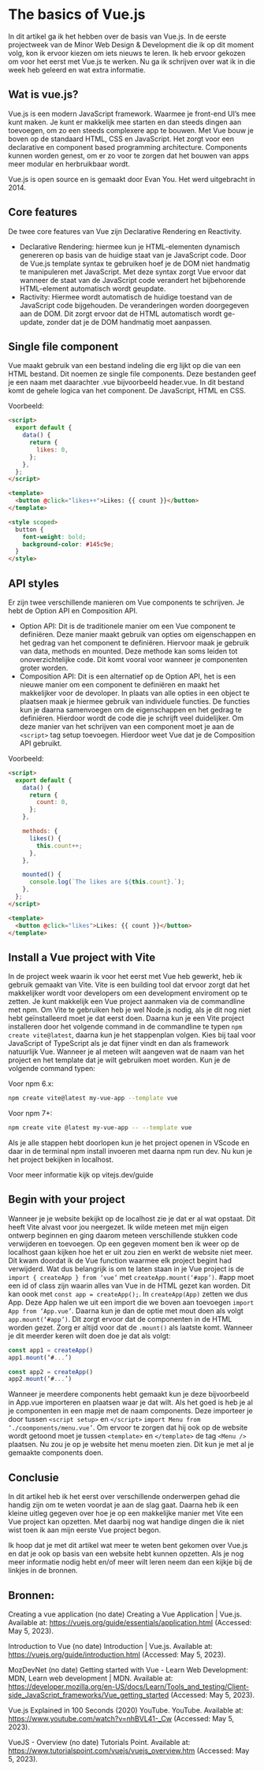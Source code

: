 # The basics of Vue.js

In dit artikel ga ik het hebben over de basis van Vue.js. In de eerste projectweek van de Minor Web Design & Development die ik op dit moment volg, kon ik ervoor kiezen om iets nieuws te leren. Ik heb ervoor gekozen om voor het eerst met Vue.js te werken. Nu ga ik schrijven over wat ik in die week heb geleerd en wat extra informatie.

## Wat is vue.js?

Vue.js is een modern JavaScript framework. Waarmee je front-end UI’s mee kunt maken. Je kunt er makkelijk mee starten en dan steeds dingen aan toevoegen, om zo een steeds complexere app te bouwen. Met Vue bouw je boven op de standaard HTML, CSS en JavaScript. Het zorgt voor een declarative en component based programming architecture. Components kunnen worden genest, om er zo voor te zorgen dat het bouwen van apps meer modular en herbruikbaar wordt.

Vue.js is open source en is gemaakt door Evan You. Het werd uitgebracht in 2014.

## Core features

De twee core features van Vue zijn Declarative Rendering en Reactivity.

- Declarative Rendering: hiermee kun je HTML-elementen dynamisch genereren op basis van de huidige staat van je JavaScript code. Door de Vue.js template syntax te gebruiken hoef je de DOM niet handmatig te manipuleren met JavaScript. Met deze syntax zorgt Vue ervoor dat wanneer de staat van de JavaScript code verandert het bijbehorende HTML-element automatisch wordt geupdate.
- Ractivity: Hiermee wordt automatisch de huidige toestand van de JavaScript code bijgehouden. De veranderingen worden doorgegeven aan de DOM. Dit zorgt ervoor dat de HTML automatisch wordt ge-update, zonder dat je de DOM handmatig moet aanpassen.

## Single file component

Vue maakt gebruik van een bestand indeling die erg lijkt op die van een HTML bestand. Dit noemen ze single file components. Deze bestanden geef je een naam met daarachter .vue bijvoorbeeld header.vue. In dit bestand komt de gehele logica van het component. De JavaScript, HTML en CSS.

Voorbeeld:

```html
<script>
  export default {
    data() {
      return {
        likes: 0,
      };
    },
  };
</script>

<template>
  <button @click="likes++">Likes: {{ count }}</button>
</template>

<style scoped>
  button {
    font-weight: bold;
    background-color: #145c9e;
  }
</style>
```

## API styles

Er zijn twee verschillende manieren om Vue components te schrijven. Je hebt de Option API en Composition API.

- Option API: Dit is de traditionele manier om een Vue component te definiëren. Deze manier maakt gebruik van opties om eigenschappen en het gedrag van het component te definiëren. Hiervoor maak je gebruik van data, methods en mounted. Deze methode kan soms leiden tot onoverzichtelijke code. Dit komt vooral voor wanneer je componenten groter worden.
- Composition API: Dit is een alternatief op de Option API, het is een nieuwe manier om een component te definiëren en maakt het makkelijker voor de devoloper. In plaats van alle opties in een object te plaatsen maak je hiermee gebruik van individuele functies. De functies kun je daarna samenvoegen om de eigenschappen en het gedrag te definiëren. Hierdoor wordt de code die je schrijft veel duidelijker. Om deze manier van het schrijven van een component moet je aan de `<script>` tag setup toevoegen. Hierdoor weet Vue dat je de Composition API gebruikt.

Voorbeeld:

```html
<script>
  export default {
    data() {
      return {
        count: 0,
      };
    },

    methods: {
      likes() {
        this.count++;
      },
    },

    mounted() {
      console.log(`The likes are ${this.count}.`);
    },
  };
</script>

<template>
  <button @click="likes">Likes: {{ count }}</button>
</template>
```

## Install a Vue project with Vite

In de project week waarin ik voor het eerst met Vue heb gewerkt, heb ik gebruik gemaakt van Vite. Vite is een building tool dat ervoor zorgt dat het makkelijker wordt voor developers om een development enviroment op te zetten. Je kunt makkelijk een Vue project aanmaken via de commandline met npm. Om Vite te gebruiken heb je wel Node.js nodig, als je dit nog niet hebt geïnstalleerd moet je dat eerst doen. Daarna kun je een Vite project installeren door het volgende command in de commandline te typen `npm create vite@latest`, daarna kun je het stappenplan volgen. Kies bij taal voor JavaScript of TypeScript als je dat fijner vindt en dan als framework natuurlijk Vue. Wanneer je al meteen wilt aangeven wat de naam van het project en het template dat je wilt gebruiken moet worden. Kun je de volgende command typen:

Voor npm 6.x:

```bash
npm create vite@latest my-vue-app --template vue
```

Voor npm 7+:

```bash
npm create vite @latest my-vue-app -- --template vue
```

Als je alle stappen hebt doorlopen kun je het project openen in VScode en daar in de terminal npm install invoeren met daarna npm run dev. Nu kun je het project bekijken in localhost.

Voor meer informatie kijk op vitejs.dev/guide

## Begin with your project

Wanneer je je website bekijkt op de localhost zie je dat er al wat opstaat. Dit heeft Vite alvast voor jou neergezet. Ik wilde meteen met mijn eigen ontwerp beginnen en ging daarom meteen verschillende stukken code verwijderen en toevoegen. Op een gegeven moment ben ik weer op de localhost gaan kijken hoe het er uit zou zien en werkt de website niet meer. Dit kwam doordat ik de Vue function waarmee elk project begint had verwijderd. Wat dus belangrijk is om te laten staan in je Vue project is de `import { createApp } from ‘vue’` met `createApp.mount(‘#app’)`. #app moet een id of class zijn waarin alles van Vue in de HTML gezet kan worden. Dit kan oook met `const app = createApp();`. In `createApp(App)` zetten we dus App. Deze App halen we uit een import die we boven aan toevoegen `import App from ‘App.vue’`. Daarna kun je dan de optie met mout doen als volgt `app.mount(‘#app’)`. Dit zorgt ervoor dat de componenten in de HTML worden gezet. Zorg er altijd voor dat de `.mount()` als laatste komt. Wanneer je dit meerder keren wilt doen doe je dat als volgt:

```javascript
const app1 = createApp()
app1.mount(‘#...’)

const app2 = createApp()
app2.mount(‘#...’)
```

Wanneer je meerdere components hebt gemaakt kun je deze bijvoorbeeld in App.vue importeren en plaatsen waar je dat wilt. Als het goed is heb je al je componenten in een mapje met de naam components. Deze importeer je door tussen `<script setup>` en `</script>` `import Menu from ‘./coomponents/menu.vue’`. Om ervoor te zorgen dat hij ook op de website wordt getoond moet je tussen `<template>` en `</template>` de tag `<Menu />` plaatsen. Nu zou je op je website het menu moeten zien. Dit kun je met al je gemaakte components doen.

## Conclusie

In dit artikel heb ik het eerst over verschillende onderwerpen gehad die handig zijn om te weten voordat je aan de slag gaat. Daarna heb ik een kleine uitleg gegeven over hoe je op een makkelijke manier met Vite een Vue project kan opzetten. Met daarbij nog wat handige dingen die ik niet wist toen ik aan mijn eerste Vue project begon.

Ik hoop dat je met dit artikel wat meer te weten bent gekomen over Vue.js en dat je ook op basis van een website hebt kunnen opzetten. Als je nog meer informatie nodig hebt en/of meer wilt leren neem dan een kijkje bij de linkjes in de bronnen.

## Bronnen:

Creating a vue application (no date) Creating a Vue Application | Vue.js. Available at: https://vuejs.org/guide/essentials/application.html (Accessed: May 5, 2023).

Introduction to Vue (no date) Introduction | Vue.js. Available at: https://vuejs.org/guide/introduction.html (Accessed: May 5, 2023).

MozDevNet (no date) Getting started with Vue - Learn Web Development: MDN, Learn web development | MDN. Available at: https://developer.mozilla.org/en-US/docs/Learn/Tools_and_testing/Client-side_JavaScript_frameworks/Vue_getting_started (Accessed: May 5, 2023).

Vue.js Explained in 100 Seconds (2020) YouTube. YouTube. Available at: https://www.youtube.com/watch?v=nhBVL41-_Cw (Accessed: May 5, 2023).

VueJS - Overview (no date) Tutorials Point. Available at: https://www.tutorialspoint.com/vuejs/vuejs_overview.htm (Accessed: May 5, 2023).
